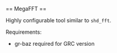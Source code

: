 == MegaFFT ==

Highly configurable tool similar to `shd_fft`.

Requirements:
* gr-baz required for GRC version

